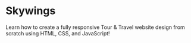 # Skywings
Learn how to create a fully responsive Tour &amp; Travel website design from scratch using HTML, CSS, and JavaScript!
